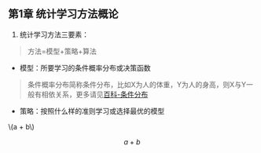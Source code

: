 <script type="text/javascript" src="http://cdn.mathjax.org/mathjax/latest/MathJax.js?config=default"></script>
## 第1章 统计学习方法概论
1. 统计学习方法三要素：
> 方法=模型+策略+算法

- 模型：所要学习的条件概率分布或决策函数
> 条件概率分布简称条件分布，比如X为人的体重，Y为人的身高，则X与Y一般有相依关系，更多请见[百科-条件分布](https://baike.baidu.com/item/%E6%9D%A1%E4%BB%B6%E5%88%86%E5%B8%83)

- 策略：按照什么样的准则学习或选择最优的模型
  

\\(a + b\\)

$$a + b$$